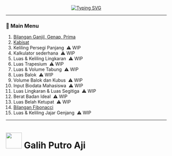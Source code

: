 <p align="center"><a href="https://git.io/typing-svg"><img src="https://readme-typing-svg.herokuapp.com?font=Fira+Code&duration=3000&pause=100&center=true&vCenter=true&width=500&lines=Basic+C%2B%2B+Collection;Made+by+Galih+Putro+Aji" alt="Typing SVG" /></a></p>

___

### 🔰 Main Menu

1. [Bilangan Ganjil, Genap, Prima](https://github.com/galihsch/cpp-gallery/blob/main/src/bilangan/README.md)
1. [Kabisat](https://github.com/galihsch/cpp-gallery/blob/main/src/kabisat/README.md)
2. Keliling Persegi Panjang                     &nbsp;⚠️ WIP
3. Kalkulator sederhana                         &nbsp;⚠️ WIP
4. Luas & Keliling Lingkaran                    &nbsp;⚠️ WIP
5. Luas Trapesium                               &nbsp;⚠️ WIP
6. Luas & Volume Tabung                         &nbsp;⚠️ WIP
7. Luas Balok                                   &nbsp;⚠️ WIP
8. Volume Balok dan Kubus                       &nbsp;⚠️ WIP
9. Input Biodata Mahasiswa                      &nbsp;⚠️ WIP
10. Luas Lingkaran & Luas Segitiga              &nbsp;⚠️ WIP
11. Berat Badan Ideal                           &nbsp;⚠️ WIP
12. Luas Belah Ketupat                          &nbsp;⚠️ WIP
13. [Bilangan Fibonacci](src/fibonacci/README.md)
14. Luas & Keliling Jajar Genjang               &nbsp;⚠️ WIP

___

# <picture><img src = "https://github.com/7oSkaaa/7oSkaaa/blob/main/Images/about_me.gif?raw=true" width = 50px></picture> Galih Putro Aji
